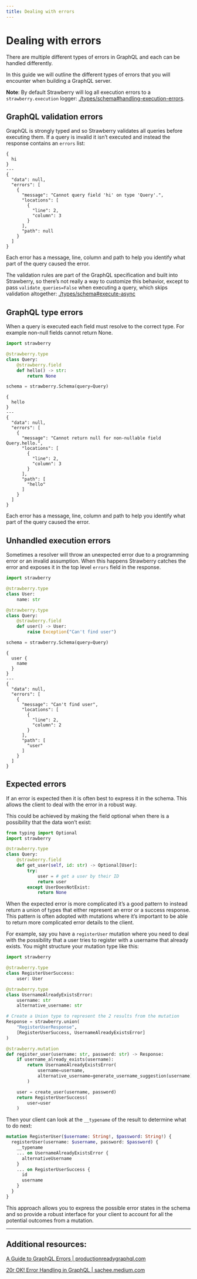 ```yaml
---
title: Dealing with errors
---
```


# Dealing with errors

There are multiple different types of errors in GraphQL and each can be handled differently.

In this guide we will outline the different types of errors that you will encounter when building a GraphQL server.

**Note**: By default Strawberry will log all execution errors to a `strawberry.execution` logger: [./types/schema#handling-execution-errors](../types/schema#handling-execution-errors).

## GraphQL validation errors

GraphQL is strongly typed and so Strawberry validates all queries before executing them. If a query is invalid it isn’t executed and instead the response contains an `errors` list:

```graphql+response
{
  hi
}
---
{
  "data": null,
  "errors": [
    {
      "message": "Cannot query field 'hi' on type 'Query'.",
      "locations": [
        {
          "line": 2,
          "column": 3
        }
      ],
      "path": null
    }
  ]
}
```

Each error has a message, line, column and path to help you identify what part of the query caused the error.

The validation rules are part of the GraphQL specification and built into Strawberry, so there’s not really a way to customize this behavior, except to pass `validate_queries=False` when executing a query, which skips validation altogether: [./types/schema#execute-async](../types/schema#execute-async)

## GraphQL type errors

When a query is executed each field must resolve to the correct type. For example non-null fields cannot return None.

```python
import strawberry

@strawberry.type
class Query:
    @strawberry.field
    def hello() -> str:
        return None

schema = strawberry.Schema(query=Query)
```

```graphql+response
{
  hello
}
---
{
  "data": null,
  "errors": [
    {
      "message": "Cannot return null for non-nullable field Query.hello.",
      "locations": [
        {
          "line": 2,
          "column": 3
        }
      ],
      "path": [
        "hello"
      ]
    }
  ]
}
```

Each error has a message, line, column and path to help you identify what part of the query caused the error.

## Unhandled execution errors

Sometimes a resolver will throw an unexpected error due to a programming error or an invalid assumption. When this happens Strawberry catches the error and exposes it in the top level `errors` field in the response.

```python
import strawberry

@strawberry.type
class User:
    name: str

@strawberry.type
class Query:
    @strawberry.field
    def user() -> User:
        raise Exception("Can't find user")

schema = strawberry.Schema(query=Query)
```

```graphql+response
{
  user {
    name
  }
}
---
{
  "data": null,
  "errors": [
    {
      "message": "Can't find user",
      "locations": [
        {
          "line": 2,
          "column": 2
        }
      ],
      "path": [
        "user"
      ]
    }
  ]
}
```

## Expected errors

If an error is expected then it is often best to express it in the schema. This allows the client to deal with the error in a robust way.

This could be achieved by making the field optional when there is a possibility that the data won’t exist:

```python
from typing import Optional
import strawberry

@strawberry.type
class Query:
    @strawberry.field
    def get_user(self, id: str) -> Optional[User]:
        try:
            user = # get a user by their ID
            return user
        except UserDoesNotExist:
            return None
```

When the expected error is more complicated it’s a good pattern to instead return a union of types that either represent an error or a success response. This pattern is often adopted with mutations where it’s important to be able to return more complicated error details to the client.

For example, say you have a `registerUser` mutation where you need to deal with the possibility that a user tries to register with a username that already exists. You might structure your mutation type like this:

```python
import strawberry

@strawberry.type
class RegisterUserSuccess:
    user: User

@strawberry.type
class UsernameAlreadyExistsError:
    username: str
    alternative_username: str

# Create a Union type to represent the 2 results from the mutation
Response = strawberry.union(
    "RegisterUserResponse",
    [RegisterUserSuccess, UsernameAlreadyExistsError]
)

@strawberry.mutation
def register_user(username: str, password: str) -> Response:
    if username_already_exists(username):
        return UsernameAlreadyExistsError(
            username=username,
            alternative_username=generate_username_suggestion(username)
        )

    user = create_user(username, password)
    return RegisterUserSuccess(
        user=user
    )
```

Then your client can look at the `__typename` of the result to determine what to do next:

```graphql
mutation RegisterUser($username: String!, $password: String!) {
  registerUser(username: $username, password: $password) {
    __typename
    ... on UsernameAlreadyExistsError {
      alternativeUsername
    }
    ... on RegisterUserSuccess {
      id
      username
    }
  }
}
```

This approach allows you to express the possible error states in the schema and so provide a robust interface for your client to account for all the potential outcomes from a mutation.

---

## Additional resources:

[A Guide to GraphQL Errors | productionreadygraphql.com](https://productionreadygraphql.com/2020-08-01-guide-to-graphql-errors/)

[20r OK! Error Handling in GraphQL | sachee.medium.com](https://sachee.medium.com/200-ok-error-handling-in-graphql-7ec869aec9bc)

